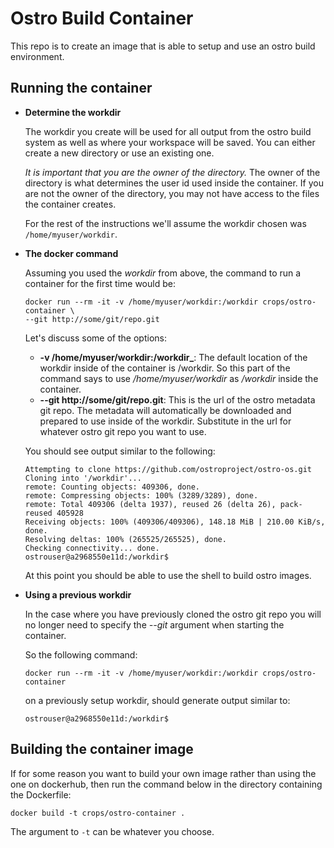 Ostro Build Container
========================
This repo is to create an image that is able to setup and use an ostro build environment.

Running the container
---------------------
* **Determine the workdir**

  The workdir you create will be used for all output from the ostro build
  system as well as where your workspace will be saved. You can either
  create a new directory or use an existing one.

  *It is important that you are the owner of the directory.* The owner of the
  directory is what determines the user id used inside the container. If you
  are not the owner of the directory, you may not have access to the files
  the container creates.

  For the rest of the instructions we'll assume the workdir chosen was
  `/home/myuser/workdir`.

* **The docker command**

  Assuming you used the *workdir* from above, the command
  to run a container for the first time would be:

  ```
  docker run --rm -it -v /home/myuser/workdir:/workdir crops/ostro-container \
  --git http://some/git/repo.git
  ```
  Let's discuss some of the options:
  * **-v /home/myuser/workdir:/workdir_**: The default location of the workdir
    inside of the container is /workdir. So this part of the command says to
    use */home/myuser/workdir* as */workdir* inside the container.
  * **--git http://some/git/repo.git**: This is the
    url of the ostro metadata git repo. The metadata will automatically be
    downloaded and prepared to use inside of the workdir. Substitute in the
    url for whatever ostro git repo you want to use.

  You should see output similar to the following:
  ```
  Attempting to clone https://github.com/ostroproject/ostro-os.git
  Cloning into '/workdir'...
  remote: Counting objects: 409306, done.
  remote: Compressing objects: 100% (3289/3289), done.
  remote: Total 409306 (delta 1937), reused 26 (delta 26), pack-reused 405928
  Receiving objects: 100% (409306/409306), 148.18 MiB | 210.00 KiB/s, done.
  Resolving deltas: 100% (265525/265525), done.
  Checking connectivity... done.
  ostrouser@a2968550e11d:/workdir$

  ```
  At this point you should be able to use the shell to build ostro images.

* **Using a previous workdir**

  In the case where you have previously cloned the ostro git repo you will
  no longer need to specify the *--git* argument when starting the container.

  So the following command:
  ```
  docker run --rm -it -v /home/myuser/workdir:/workdir crops/ostro-container
  ```
  on a previously setup workdir, should generate output similar to:
  ```
  ostrouser@a2968550e11d:/workdir$
  ```

Building the container image
----------------------------
If for some reason you want to build your own image rather than using the one
on dockerhub, then run the command below in the directory containing the
Dockerfile:

```
docker build -t crops/ostro-container .
```

The argument to `-t` can be whatever you choose.
